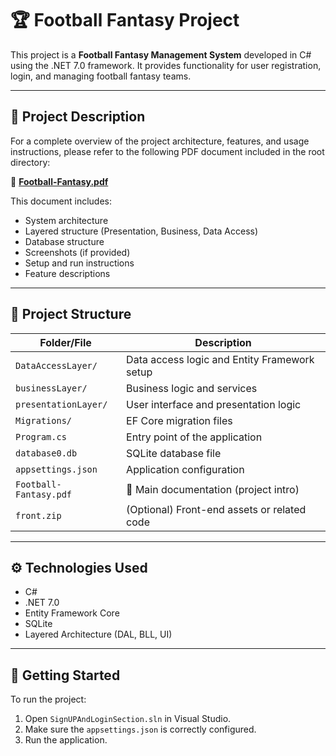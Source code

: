 # 🏆 Football Fantasy Project

This project is a **Football Fantasy Management System** developed in C# using the .NET 7.0 framework. It provides functionality for user registration, login, and managing football fantasy teams.

---

## 📄 Project Description

For a complete overview of the project architecture, features, and usage instructions, please refer to the following PDF document included in the root directory:

📁 **[Football-Fantasy.pdf](./Football-Fantasy.pdf)**

This document includes:

- System architecture
- Layered structure (Presentation, Business, Data Access)
- Database structure
- Screenshots (if provided)
- Setup and run instructions
- Feature descriptions

---

## 📁 Project Structure

| Folder/File                  | Description                                 |
|-----------------------------|---------------------------------------------|
| `DataAccessLayer/`          | Data access logic and Entity Framework setup|
| `businessLayer/`            | Business logic and services                 |
| `presentationLayer/`        | User interface and presentation logic       |
| `Migrations/`               | EF Core migration files                     |
| `Program.cs`                | Entry point of the application              |
| `database0.db`              | SQLite database file                        |
| `appsettings.json`          | Application configuration                   |
| `Football-Fantasy.pdf`      | 📄 Main documentation (project intro)       |
| `front.zip`                 | (Optional) Front-end assets or related code |

---

## ⚙️ Technologies Used

- C#
- .NET 7.0
- Entity Framework Core
- SQLite
- Layered Architecture (DAL, BLL, UI)

---

## 🚀 Getting Started

To run the project:

1. Open `SignUPAndLoginSection.sln` in Visual Studio.
2. Make sure the `appsettings.json` is correctly configured.
3. Run the application.

